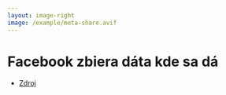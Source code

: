 ```yaml
---
layout: image-right
image: /example/meta-share.avif
---
```


# Facebook zbiera dáta kde sa dá

- [Zdroj](https://innovation.consumerreports.org/wp-content/uploads/2024/01/CR_Who-Shares-Your-Information-With-Facebook.pdf)

